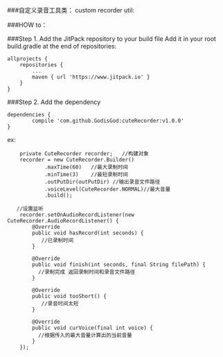 
###自定义录音工具类：
custom recorder util:

###HOW to：

###Step 1. Add the JitPack repository to your build file
Add it in your root build.gradle at the end of repositories:

	allprojects {
		repositories {
			...
			maven { url 'https://www.jitpack.io' }
		}
	}
###Step 2. Add the dependency

	dependencies {
	        compile 'com.github.GodisGod:cuteRecorder:v1.0.0'
	}
  
  
ex:

        private CuteRecorder recorder;   //构建对象
        recorder = new CuteRecorder.Builder()
                .maxTime(60)   //最大录制时间
                .minTime(3)    //最短录制时间
                .outPutDir(outPutDir) //输出录音文件路径
                .voiceLevel(CuteRecorder.NORMAL)//最大音量
                .build();
                
       //设置监听
        recorder.setOnAudioRecordListener(new CuteRecorder.AudioRecordListener() {
            @Override
            public void hasRecord(int seconds) {
               //已录制时间
            }

            @Override
            public void finish(int seconds, final String filePath) {
              //录制完成 返回录制时间和录音文件路径
            }

            @Override
            public void tooShort() {
               //录音时间太短
            }

            @Override
            public void curVoice(final int voice) {
              //根据传入的最大音量计算出的当前音量
            }
        });

